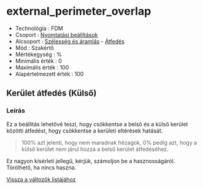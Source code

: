 # external\_perimeter\_overlap

* Technológia : FDM
* Csoport : [Nyomtatási beállítások](../../../konfig/print_settings)
* Alcsoport : [Szélesség és áramlás](../../beallitasok/print_settings.md#largeur-et-débit) - [Átfedés](external_perimeter_overlap.md)
* Mód : Szakértő
* Mértékegység : %
* Minimális érték :  0
* Maximális érték :  100
* Alapértelmezett érték : 100

## Kerület átfedés \(Külső\)

### Leírás

Ez a beállítás lehetővé teszi, hogy csökkentse a belső és a külső kerület közötti átfedést, hogy csökkentse a kerületi eltérések hatását.

> 100% azt jelenti, hogy nem maradnak hézagok, 0% pedig azt, hogy a külső kerület nem járul hozzá a belső kerület átfedéséhez.

Ez nagyon kísérleti jellegű, kérjük, számoljon be a hasznosságáról. Törölhető, ha nincs haszna.

[Vissza a változók listájához](../../variable_list)

